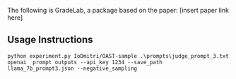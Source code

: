 The following is GradeLab, a package based on the paper: [insert paper link here]

## Usage Instructions

```
python experiment.py IoDmitri/OAST-sample .\prompts\judge_prompt_3.txt openai  prompt outputs --api_key 1234 --save_path llama_7b_prompt3.json --negative_sampling
```
